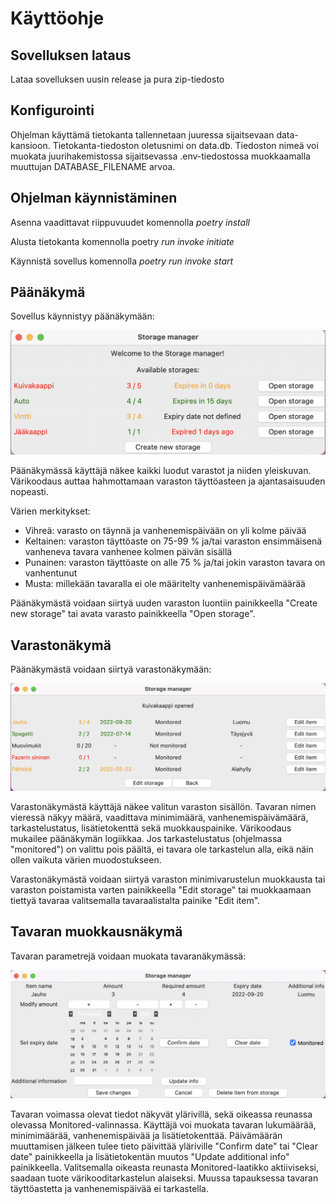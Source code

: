 # Käyttöohje

## Sovelluksen lataus

Lataa sovelluksen uusin release ja pura zip-tiedosto

## Konfigurointi

Ohjelman käyttämä tietokanta tallennetaan juuressa sijaitsevaan data-kansioon. Tietokanta-tiedoston oletusnimi on data.db. Tiedoston nimeä voi muokata juurihakemistossa sijaitsevassa .env-tiedostossa muokkaamalla muuttujan DATABASE_FILENAME arvoa. 

## Ohjelman käynnistäminen

Asenna vaadittavat riippuvuudet komennolla *poetry install*

Alusta tietokanta komennolla poetry *run invoke initiate*

Käynnistä sovellus komennolla *poetry run invoke start*

## Päänäkymä

Sovellus käynnistyy päänäkymään:

![](./kuvat/main_view_colors.png)

Päänäkymässä käyttäjä näkee kaikki luodut varastot ja niiden yleiskuvan. Värikoodaus auttaa hahmottamaan varaston täyttöasteen ja ajantasaisuuden nopeasti.

Värien merkitykset:
- Vihreä: varasto on täynnä ja vanhenemispäivään on yli kolme päivää
- Keltainen: varaston täyttöaste on 75-99 % ja/tai varaston ensimmäisenä vanheneva tavara vanhenee kolmen päivän sisällä
- Punainen: varaston täyttöaste on alle 75 % ja/tai jokin varaston tavara on vanhentunut
- Musta: millekään tavaralla ei ole määritelty vanhenemispäivämäärää

Päänäkymästä voidaan siirtyä uuden varaston luontiin painikkeella "Create new storage" tai avata varasto painikkeella "Open storage".

## Varastonäkymä

Päänäkymästä voidaan siirtyä varastonäkymään:

![](./kuvat/storage_view.png)

Varastonäkymästä käyttäjä näkee valitun varaston sisällön. Tavaran nimen vieressä näkyy määrä, vaadittava minimimäärä, vanhenemispäivämäärä, tarkastelustatus, lisätietokenttä sekä muokkauspainike. Värikoodaus mukailee päänäkymän logiikkaa. Jos tarkastelustatus (ohjelmassa "monitored") on valittu pois päältä, ei tavara ole tarkastelun alla, eikä näin ollen vaikuta värien muodostukseen.

Varastonäkymästä voidaan siirtyä varaston minimivarustelun muokkausta tai varaston poistamista varten painikkeella "Edit storage" tai muokkaamaan tiettyä tavaraa valitsemalla tavaraalistalta painike "Edit item". 

## Tavaran muokkausnäkymä

Tavaran parametrejä voidaan muokata tavaranäkymässä:

![](./kuvat/edit_item_view.png)

Tavaran voimassa olevat tiedot näkyvät ylärivillä, sekä oikeassa reunassa olevassa Monitored-valinnassa. Käyttäjä voi muokata tavaran lukumäärää, minimimäärää, vanhenemispäivää ja lisätietokenttää. Päivämäärän muuttamisen jälkeen tulee tieto päivittää yläriville "Confirm date" tai "Clear date" painikkeella ja lisätietokentän muutos "Update additional info" painikkeella. Valitsemalla oikeasta reunasta Monitored-laatikko aktiiviseksi, saadaan tuote värikooditarkastelun alaiseksi. Muussa tapauksessa tavaran täyttöastetta ja vanhenemispäivää ei tarkastella. 